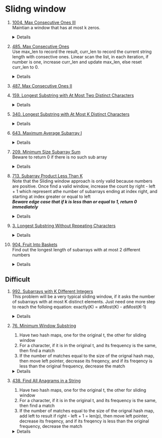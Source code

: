 # Slidng window
1. [1004. Max Consecutive Ones III](https://leetcode.com/problems/max-consecutive-ones-iii/)   
    Maintian a window that has at most k zeros.  
    <details>

      ```python
    def longestOnes(self, nums: List[int], k: int) -> int:
        maxLen = 0
        left = 0
        zeroCount = 0
        for right in range(len(nums)):
            if nums[right] == 0:
                zeroCount += 1
            
            while zeroCount > k:
                if nums[left] == 0:
                    zeroCount -= 1
                left += 1
            
            maxLen = max(maxLen, right - left + 1)
        return maxLen

      ```
    </details>
1. [485. Max Consecutive Ones](https://leetcode.com/problems/max-consecutive-ones)  
    Use max_len to record the result, curr_len to record the current string length with consective ones. Linear scan the list, in each  iteration, if number is one, increase curr_len and update max_len, else reset curr_len to 0.  
    <details>

      ```python
    def findMaxConsecutiveOnes(self, nums: List[int]) -> int:
        max_len = 0
        curr_len = 0
        for n in nums:
            if n == 1:
                curr_len += 1
                max_len = max(max_len, curr_len)
            else:
                curr_len = 0
                
        return max_len
      ```
    </details> 
1. [487. Max Consecutive Ones II](https://leetcode.com/problems/max-consecutive-ones-ii)
1. [159. Longest Substring with At Most Two Distinct Characters](https://leetcode.com/problems/longest-substring-with-at-most-two-distinct-characters)  
    <details>

      ```python
        def lengthOfLongestSubstringTwoDistinct(self, s: str) -> int:
            counter = Counter()
            maxLen = 0
            left = 0
            for right in range(len(s)):
                counter[s[right]] += 1
                while len(counter) > 2:
                    counter[s[left]] -= 1
                    if counter[s[left]] == 0:
                        del counter[s[left]]
                    left += 1
                
                currLen = right - left + 1
                if currLen > maxLen:
                    maxLen = currLen
    
            return maxLen
      ```
    </details>
1. [340. Longest Substring with At Most K Distinct Characters](https://leetcode.com/problems/longest-substring-with-at-most-k-distinct-characters)  
    <details>

      ```python
        def lengthOfLongestSubstringKDistinct(self, s: str, k: int) -> int:
            counter = Counter()
            maxLen = 0
            left = 0
            for right in range(len(s)):
                counter[s[right]] += 1
                while len(counter) > k:
                    leftChar = s[left]
                    counter[leftChar] -= 1
                    if counter[leftChar] == 0:
                        del counter[leftChar]
                    left += 1
    
                maxLen = max(maxLen, right - left + 1)
            return maxLen
      ```
    </details>
1. [643. Maximum Average Subarray I](https://leetcode.com/problems/maximum-average-subarray-i)  
    <details>

      ```python
        def findMaxAverage(self, nums: List[int], k: int) -> float:
            maxSum = 0
            for i in range(k):
                maxSum += nums[i]
            currSum = maxSum
    
            for right in range(k, len(nums)):
                currSum += nums[right] - nums[right - k]
                maxSum = max(maxSum, currSum)
            
            return maxSum / k
      ```
    </details>   
1. [209. Minimum Size Subarray Sum](https://leetcode.com/problems/minimum-size-subarray-sum)  
    Beware to return 0 if there is no such sub array
    <details>

      ```python
        def minSubArrayLen(self, target: int, nums: List[int]) -> int:
            result = len(nums) + 1
            total = 0
            start = 0
    
            for end in range(len(nums)):
                total += nums[end]
    
                while total >= target:
                    result = min(result, end - start + 1)
                    total -= nums[start]
                    start += 1
            return 0 if result == len(nums) + 1 else result
      ```
    </details>
1. [713. Subarray Product Less Than K](https://leetcode.com/problems/subarray-product-less-than-k)  
   Note that the Sliding window approach is only valid because numbers are positive.
   Once find a valid window, increase the count by right - left + 1 which represent athe number of subarrays ending at index right, and starting at index greater or equal to left    
    ***Beware edge case that if k is less than or equal to 1, return 0 immediately***
    <details>

      ```python
        def numSubarrayProductLessThanK(self, nums: List[int], k: int) -> int:
            if k <= 1:
                return 0
    
            count = 0
            currProduct = 1
            left = 0
            for right in range(len(nums)):
                currProduct *= nums[right]
                
                while currProduct >= k:
                    currProduct /= nums[left]
                    left += 1
    
                count += right - left + 1
    
            return count
      ```
    </details>
 1. [3. Longest Substring Without Repeating Characters](https://leetcode.com/problems/longest-substring-without-repeating-characters)
    <details>

      ```python
    def lengthOfLongestSubstring(self, s: str) -> int:
        freq = Counter()
        maxLen = 0
        left = 0
        for right in range(len(s)):
            freq[s[right]] += 1
            while freq[s[right]] > 1:
                freq[s[left]] -= 1
                left += 1

            maxLen = max(maxLen, right - left + 1)

        return maxLen
      ```
    </details>
1. [904. Fruit Into Baskets](https://leetcode.com/problems/fruit-into-baskets)  
    Find out the longest length of subarrays with at most 2 different numbers
    <details>

      ```python
        def totalFruit(self, fruits: List[int]) -> int:
            counter = Counter()
            left = 0
            maxPicked = 0
            for right in range(len(fruits)):
                counter[fruits[right]] += 1
    
                while len(counter) > 2:
                    leftFruit = fruits[left]
                    counter[leftFruit] -= 1
                    if counter[leftFruit] == 0:
                        del counter[leftFruit]
    
                    left += 1
    
                maxPicked = max(maxPicked, right - left + 1)
    
            return maxPicked
      ```
    </details>

## Difficult
1. [992. Subarrays with K Different Integers](https://leetcode.com/problems/subarrays-with-k-different-integers)  
    This problem will be a very typical sliding window, if it asks the number of subarrays with at most K distinct elements.
    Just need one more step to reach the folloing equation: exactly(K) = atMost(K) - atMost(K-1)
    <details>

      ```python
        def getCountOfAtMostKDistinct(self, nums, k):
            result = 0
            counter = Counter()
            left = 0
            for right in range(len(nums)):
                counter[nums[right]] += 1
    
                while len(counter) > k:
                    leftNum = nums[left]
                    counter[leftNum] -= 1
                    if counter[leftNum] == 0:
                        del counter[leftNum]
    
                    left += 1
                
                result += right - left + 1   
    
            return result   
        def subarraysWithKDistinct(self, nums: List[int], k: int) -> int:
            return self.getCountOfAtMostKDistinct(nums, k) - self.getCountOfAtMostKDistinct(nums, k - 1)
      ```
    </details>

1. [76. Minimum Window Substring](https://leetcode.com/problems/minimum-window-substring)  
    1. Have two hash maps, one for the original t, the other for sliding window
    2. For a character, if it is in the original t, and its frequency is the same, then find a match
    3. If the number of matches equal to the size of the orignal hash map, then move left pointer, decrease its freqency, and if its freqency is less than the original frequency, decrease the match

    <details>

      ```python
    def minWindow(self, s: str, t: str) -> str:
            if len(s) < len(t):
                return ""
    
            origCounter = Counter(t)
            substrStart = -1
            minLen = len(s) + 1
            currCounter = Counter()
            match = 0
            left = 0
            for right in range(len(s)):
                rightChar = s[right]
                if rightChar in origCounter:
                    currCounter[rightChar] += 1
                    if currCounter[rightChar] == origCounter[rightChar]:
                        match += 1
                
                while match == len(origCounter):
                    leftChar = s[left]
                    currLen = right - left + 1
                    if currLen < minLen:
                        minLen = currLen
                        substrStart = left
                    
                    left += 1
                    if leftChar in origCounter:
                        currCounter[leftChar] -= 1
                        if currCounter[leftChar] < origCounter[leftChar]:
                            match -= 1
    
            return "" if substrStart == -1 else s[substrStart : substrStart + minLen]
      ```
    </details>
1. [438. Find All Anagrams in a String](https://leetcode.com/problems/find-all-anagrams-in-a-string)  
    1. Have two hash maps, one for the original t, the other for sliding window
    2. For a character, if it is in the original t, and its frequency is the same, then find a match
    3. If the number of matches equal to the size of the orignal hash map, add left to result if right - left + 1 = len(p), then move left pointer, decrease its freqency, and if its freqency is less than the original frequency, decrease the match

    <details>

      ```python
        def findAnagrams(self, s: str, p: str) -> List[int]:
            if len(s) < len(p):
                return []
            
            result = []
            origCounter = Counter(p)
            currCounter = Counter()
            match = 0
            left = 0
            for right in range(len(s)):
                rightChar = s[right]
                if rightChar in origCounter:
                    currCounter[rightChar] += 1
                    if currCounter[rightChar] == origCounter[rightChar]:
                        match += 1
                
                while match == len(origCounter):
                    if right - left + 1 == len(p):
                        result.append(left)
    
                    leftChar = s[left]
                    left += 1
                    if leftChar in origCounter:
                        currCounter[leftChar] -= 1
                        if currCounter[leftChar] < origCounter[leftChar]:
                            match -= 1
            return result
      ```
    </details>

